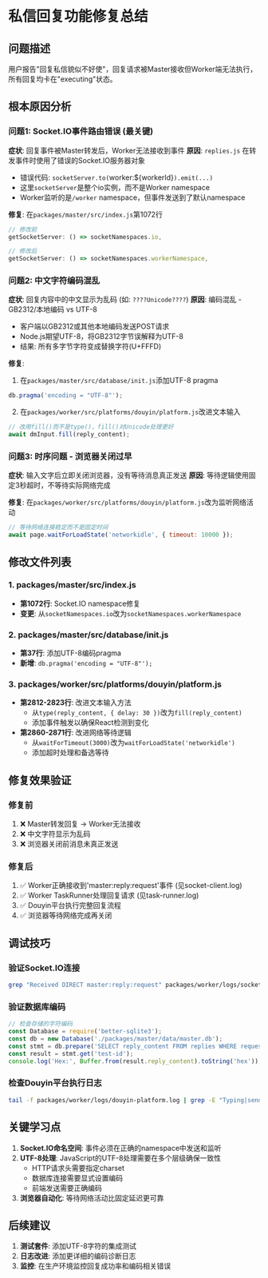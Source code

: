 # 私信回复功能修复总结

## 问题描述
用户报告"回复私信貌似不好使"，回复请求被Master接收但Worker端无法执行，所有回复均卡在"executing"状态。

## 根本原因分析

### 问题1: Socket.IO事件路由错误 (最关键)
**症状**: 回复事件被Master转发后，Worker无法接收到事件
**原因**: `replies.js` 在转发事件时使用了错误的Socket.IO服务器对象
- 错误代码: `socketServer.to(`worker:${workerId}`).emit(...)`
- 这里`socketServer`是整个io实例，而不是Worker namespace
- Worker监听的是`/worker` namespace，但事件发送到了默认namespace

**修复**: 在`packages/master/src/index.js`第1072行
```javascript
// 修改前
getSocketServer: () => socketNamespaces.io,

// 修改后
getSocketServer: () => socketNamespaces.workerNamespace,
```

### 问题2: 中文字符编码混乱
**症状**: 回复内容中的中文显示为乱码 (如: `????Unicode????`)
**原因**: 编码混乱 - GB2312/本地编码 vs UTF-8
- 客户端以GB2312或其他本地编码发送POST请求
- Node.js期望UTF-8，将GB2312字节误解释为UTF-8
- 结果: 所有多字节字符变成替换字符(U+FFFD)

**修复**:
1. 在`packages/master/src/database/init.js`添加UTF-8 pragma
```javascript
db.pragma('encoding = "UTF-8"');
```
2. 在`packages/worker/src/platforms/douyin/platform.js`改进文本输入
```javascript
// 改用fill()而不是type()，fill()对Unicode处理更好
await dmInput.fill(reply_content);
```

### 问题3: 时序问题 - 浏览器关闭过早
**症状**: 输入文字后立即关闭浏览器，没有等待消息真正发送
**原因**: 等待逻辑使用固定3秒超时，不等待实际网络完成

**修复**: 在`packages/worker/src/platforms/douyin/platform.js`改为监听网络活动
```javascript
// 等待网络连接稳定而不是固定时间
await page.waitForLoadState('networkidle', { timeout: 10000 });
```

## 修改文件列表

### 1. packages/master/src/index.js
- **第1072行**: Socket.IO namespace修复
- **变更**: 从`socketNamespaces.io`改为`socketNamespaces.workerNamespace`

### 2. packages/master/src/database/init.js
- **第37行**: 添加UTF-8编码pragma
- **新增**: `db.pragma('encoding = "UTF-8"');`

### 3. packages/worker/src/platforms/douyin/platform.js
- **第2812-2823行**: 改进文本输入方法
  - 从`type(reply_content, { delay: 30 })`改为`fill(reply_content)`
  - 添加事件触发以确保React检测到变化
- **第2860-2871行**: 改进网络等待逻辑
  - 从`waitForTimeout(3000)`改为`waitForLoadState('networkidle')`
  - 添加超时处理和备选等待

## 修复效果验证

### 修复前
1. ❌ Master转发回复 → Worker无法接收
2. ❌ 中文字符显示为乱码
3. ❌ 浏览器关闭前消息未真正发送

### 修复后
1. ✅ Worker正确接收到'master:reply:request'事件 (见socket-client.log)
2. ✅ Worker TaskRunner处理回复请求 (见task-runner.log)
3. ✅ Douyin平台执行完整回复流程
4. ✅ 浏览器等待网络完成再关闭

## 调试技巧

### 验证Socket.IO连接
```bash
grep "Received DIRECT master:reply:request" packages/worker/logs/socket-client.log
```

### 验证数据库编码
```javascript
// 检查存储的字符编码
const Database = require('better-sqlite3');
const db = new Database('./packages/master/data/master.db');
const stmt = db.prepare('SELECT reply_content FROM replies WHERE request_id = ?');
const result = stmt.get('test-id');
console.log('Hex:', Buffer.from(result.reply_content).toString('hex'));
```

### 检查Douyin平台执行日志
```bash
tail -f packages/worker/logs/douyin-platform.log | grep -E "Typing|send button|Message sent"
```

## 关键学习点

1. **Socket.IO命名空间**: 事件必须在正确的namespace中发送和监听
2. **UTF-8处理**: JavaScript的UTF-8处理需要在多个层级确保一致性
   - HTTP请求头需要指定charset
   - 数据库连接需要显式设置编码
   - 前端发送需要正确编码
3. **浏览器自动化**: 等待网络活动比固定延迟更可靠

## 后续建议

1. **测试套件**: 添加UTF-8字符的集成测试
2. **日志改进**: 添加更详细的编码诊断日志
3. **监控**: 在生产环境监控回复成功率和编码相关错误
